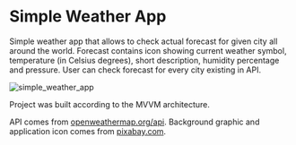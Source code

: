 # Simple Weather App

Simple weather app that allows to check actual forecast for given city all around the world. Forecast contains icon showing current weather symbol, temperature (in Celsius degrees), short description, humidity percentage and pressure. User can check forecast for every city existing in API.

![simple_weather_app](https://user-images.githubusercontent.com/56269299/112500007-49e8e300-8d88-11eb-9f7d-10089cac3144.png)

Project was built according to the MVVM architecture. 

API comes from [openweathermap.org/api](https://openweathermap.org/api). Background graphic and application icon comes from [pixabay.com](https://pixabay.com).
